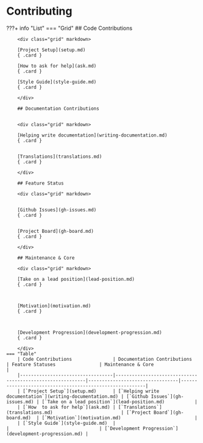 # Contributing


???+ info "List"
    === "Grid"
        ## Code Contributions

        <div class="grid" markdown>

        [Project Setup](setup.md)
        { .card }

        [How to ask for help](ask.md)
        { .card }

        [Style Guide](style-guide.md)
        { .card }

        </div>

        ## Documentation Contributions


        <div class="grid" markdown>

        [Helping write documentation](writing-documentation.md)
        { .card }


        [Translations](translations.md)
        { .card }

        </div>

        ## Feature Status

        <div class="grid" markdown>


        [Github Issues](gh-issues.md)
        { .card }


        [Project Board](gh-board.md)
        { .card }

        </div>

        ## Maintenance & Core

        <div class="grid" markdown>

        [Take on a lead position](lead-position.md)
        { .card }



        [Motivation](motivation.md)
        { .card }



        [Development Progression](development-progression.md)
        { .card }

        </div>
    === "Table"
        | Code Contributions               | Documentation Contributions                               | Feature Statuses                | Maintenance & Core                                      |
        |----------------------------------|-----------------------------------------------------------|---------------------------------|---------------------------------------------------------|
        | [`Project Setup`](setup.md)      | [`Helping write documentation`](writing-documentation.md) | [`Github Issues`](gh-issues.md) | [`Take on a lead position`](lead-position.md)           |
        | [`How  to ask for help`](ask.md) | [`Translations`](translations.md)                         | [`Project Board`](gh-board.md)  | [`Motivation`](motivation.md)                           |
        | [`Style Guide`](style-guide.md)  |                                                           |                                 | [`Development Progression`](development-progression.md) |
